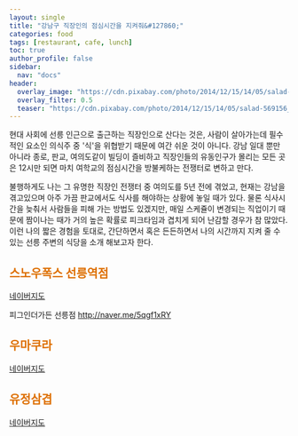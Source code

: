 ```yaml
---
layout: single
title: "강남구 직장인의 점심시간을 지켜줘&#127860;"
categories: food
tags: [restaurant, cafe, lunch]
toc: true
author_profile: false
sidebar:
  nav: "docs"
header:
  overlay_image: "https://cdn.pixabay.com/photo/2014/12/15/14/05/salad-569156_1280.jpg"
  overlay_filter: 0.5
  teaser: "https://cdn.pixabay.com/photo/2014/12/15/14/05/salad-569156_1280.jpg"
---
```


현대 사회에 선릉 인근으로 출근하는 직장인으로 산다는 것은, 사람이 살아가는데 필수적인 요소인 의식주 중 '식'을 위협받기 때문에 여간 쉬운 것이 아니다. 강남 일대 뿐만 아니라 종로, 판교, 여의도같이 빌딩이 즐비하고 직장인들의 유동인구가 몰리는 모든 곳은 12시만 되면 마치 여학교의 점심시간을 방불케하는 전쟁터로 변하고 만다.

불행하게도 나는 그 유명한 직장인 전쟁터 중 여의도를 5년 전에 겪었고, 현재는 강남을 겪고있으며 아주 가끔 판교에서도 식사를 해야하는 상황에 놓일 때가 있다. 물론 식사시간을 늦춰서 사람들을 피해 가는 방법도 있겠지만, 매일 스케쥴이 변경되는 직업이기 때문에 짬이나는 때가 거의 높은 확률로 피크타임과 겹치게 되어 난감할 경우가 참 많았다. 이런 나의 짧은 경험을 토대로, 간단하면서 혹은 든든하면서 나의 시간까지 지켜 줄 수 있는 선릉 주변의 식당을 소개 해보고자 한다.

## <span style="color:#DE7003">스노우폭스 선릉역점</span>

[네이버지도](http://naver.me/FBwDQjCk)

피그인더가든 선릉점 http://naver.me/5qgf1xRY

## <span style="color:#DE7003">우마쿠라</span>

[네이버지도](http://naver.me/Gz505vmt)

## <span style="color:#DE7003">유정삼겹</span>

[네이버지도](http://naver.me/xIhLgLqW)

